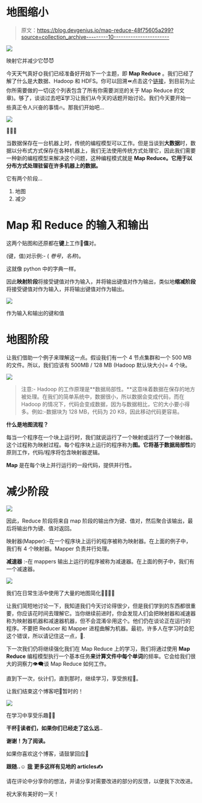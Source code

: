 # 地图缩小

> 原文：<https://blog.devgenius.io/map-reduce-48f75605a299?source=collection_archive---------10----------------------->

![](img/e969a821c2f31f5cbb3018e863abeddd.png)

映射它并减少它😈😈

今天天气真好🌞我们已经准备好开始下一个主题，即 **Map Reduce** 。我们已经了解了什么是大数据、Hadoop 和 HDFS。你可以回溯⏪点击这个[链接](https://medium.com/@prikshitsingla78/list/hadoop-and-hdfs-0622d3db2a6a)，到目前为止你所需要做的一切(这个列表包含了所有你需要浏览的关于 Map Reduce 的文章)。够了，谈谈过去吧⏳学习让我们从今天的话题开始讨论。我们今天要开始一些真正令人兴奋的事情🔥。那我们开始吧…

![](img/937d4c6b372ab488521afe0a5eb6034a.png)

🤯🤯💥

当数据保存在一台机器上时，传统的编程模型可以工作。但是当谈到**大数据**时，数据以分布式方式保存在各种机器上，我们无法使用传统方式处理它，因此我们需要一种新的编程模型来解决这个问题，这种编程模式就是 **Map Reduce。它用于以分布方式处理驻留在许多机器上的数据。**

它有两个阶段…

1.  地图
2.  减少

# Map 和 Reduce 的输入和输出

这两个贴图和还原都在**键**上工作🔑**值**对。

(键，值)对示例:- ( *卷号*，*名称*)。

这就像 python 中的字典一样。

因此**映射阶段**将接受键值对作为输入，并将输出键值对作为输出，类似地**缩减阶段**将接受键值对作为输入，并将输出键值对作为输出。

![](img/dd23bb2e8ed07822885d063c8aab45af.png)

作为输入和输出的键和值

# 地图阶段

让我们借助一个例子来理解这一点。假设我们有一个 4 节点集群和一个 500 MB 的文件。所以，我们应该有 500MB / 128 MB (Hadoop 默认块大小)= 4 个块。

![](img/877ecd119ff2a8c2f464cf2e849359e3.png)

> 注意:- Hadoop 的工作原理是**数据局部性。**这意味着数据在保存的地方被处理。在我们的简单系统中，数据很小，所以数据会变成代码，而在 Hadoop 的情况下，代码会变成数据，因为与数据相比，它的大小要小得多。例如:-数据块为 128 MB，代码为 20 KB，因此移动代码更容易。

**什么是地图流程？**

每当一个程序在一个块上运行时，我们就说运行了一个映射或运行了一个映射器。这个过程称为映射过程。每个程序块上运行的程序称为**图。**它将基于**数据局部性**的原则工作，代码/程序将包含映射器逻辑。

**Map** 是在每个块上并行运行的一段代码，提供并行性。

# 减少阶段

![](img/e2b89b02ac47e36fb63a388a2b16e77a.png)

因此，Reduce 阶段将来自 map 阶段的输出作为键、值对，然后聚合该输出，最后将输出作为键、值对返回。

映射器(Mapper):-在一个程序块上运行的程序被称为映射器。在上面的例子中，我们有 4 个映射器。Mapper 负责并行处理。

**减速器** :-在 mappers 输出上运行的程序被称为减速器。在上面的例子中，我们有一个减速器。

![](img/a06fee90e6141334b09cb3e4463b4936.png)

我们在日常生活中使用了大量的地图简化🤣👩🏻‍🍳

让我们简短地讨论一下，我知道我们今天讨论得很少，但是我们学到的东西都很重要，你应该花时间去理解它。当你继续前进时，你会发现人们会把映射器和减速器称为映射器机器和减速器机器，但不会混淆😵用这个。他们仍在谈论正在运行的程序。不要把 Reducer 和 Mapper 进程曲解为机器。最初，许多人在学习时会犯这个错误，所以请记住这一点，🧠.

下一次我们仍将继续强化我们在 Map Reduce 上的学习，我们将通过使用 **Map Reduce** 编程模型执行一个基本任务**来计算文件中每个单词**的频率。它会给我们很大的洞察力👁‍🗨谈 Map Reduce 如何工作。

直到下一次，伙计们，直到那时，继续学习，享受旅程🚆。

让我们结束这个博客吧🤗暂时的！

![](img/063f3e71d0c33b92d438e0fae430ccc8.png)

在学习中享受乐趣🤗🤗

**干杯🤗读者们，如果你们已经走了这么远..**

**谢谢！为了阅读。**

如果你喜欢这个博客，请鼓掌回应👏

**跟随..☺️** [**我**](https://medium.com/@prikshitsingla78) **更多这样有见地的 articles✍️**

请在评论中分享你的想法，并请分享对需要改进的部分的反馈，以便我下次改进。

祝大家有美好的一天！